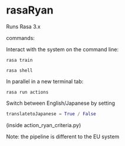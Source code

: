# rasaRyan

Runs Rasa 3.x

commands:

Interact with the system on the command line:

`rasa train`

`rasa shell`

In parallel in a new terminal tab:

`rasa run actions`

Switch between English/Japanese by setting

```python
translatetoJapanese = True / False 
```
(inside action_ryan_criteria.py)

Note: the pipeline is different to the EU system
